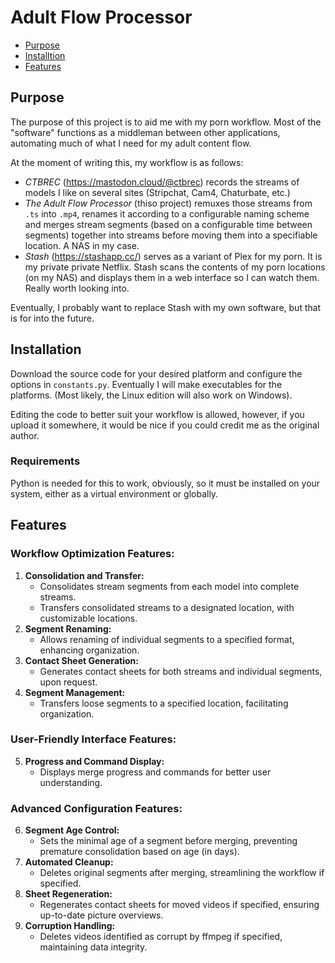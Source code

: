 # Adult Flow Processor

- [Purpose](#purpose)
- [Installtion](#installation)
- [Features](#features)

## Purpose
The purpose of this project is to aid me with my porn workflow. Most of the "software" functions as a middleman between other applications, automating much of what I need for my adult content flow.

At the moment of writing this, my workflow is as follows:
- *CTBREC* (https://mastodon.cloud/@ctbrec) records the streams of models I like on several sites (Stripchat, Cam4, Chaturbate, etc.)
- *The Adult Flow Processor* (thiso project) remuxes those streams from `.ts` into `.mp4`, renames it according to a configurable naming scheme and merges stream segments (based on a configurable time between segments) together into streams before moving them into a specifiable location. A NAS in my case.
- *Stash* (https://stashapp.cc/) serves as a variant of Plex for my porn. It is my private private Netflix. Stash scans the contents of my porn locations (on my NAS) and displays them in a web interface so I can watch them. Really worth looking into.

Eventually, I probably want to replace Stash with my own software, but that is for into the future.

## Installation
Download the source code for your desired platform and configure the options in `constants.py`. 
Eventually I will make executables for the platforms. (Most likely, the Linux edition will also work on Windows).

Editing the code to better suit your workflow is allowed, however, if you upload it somewhere, it would be nice if you could credit me as the original author.

### Requirements
Python is needed for this to work, obviously, so it must be installed on your system, either as a virtual environment or globally.

## Features
### Workflow Optimization Features:
1. **Consolidation and Transfer:**
   - Consolidates stream segments from each model into complete streams.
   - Transfers consolidated streams to a designated location, with customizable locations.
2. **Segment Renaming:**
   - Allows renaming of individual segments to a specified format, enhancing organization.
3. **Contact Sheet Generation:**
   - Generates contact sheets for both streams and individual segments, upon request.
4. **Segment Management:**
   - Transfers loose segments to a specified location, facilitating organization.

### User-Friendly Interface Features:
5. **Progress and Command Display:**
   - Displays merge progress and commands for better user understanding.

### Advanced Configuration Features:
6. **Segment Age Control:**
   - Sets the minimal age of a segment before merging, preventing premature consolidation based on age (in days).
7. **Automated Cleanup:**
   - Deletes original segments after merging, streamlining the workflow if specified.
8. **Sheet Regeneration:**
   - Regenerates contact sheets for moved videos if specified, ensuring up-to-date picture overviews.
9. **Corruption Handling:**
   - Deletes videos identified as corrupt by ffmpeg if specified, maintaining data integrity.